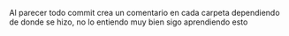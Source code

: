 Al parecer todo commit crea un comentario en cada carpeta dependiendo de donde se hizo, no lo entiendo muy bien sigo aprendiendo esto

